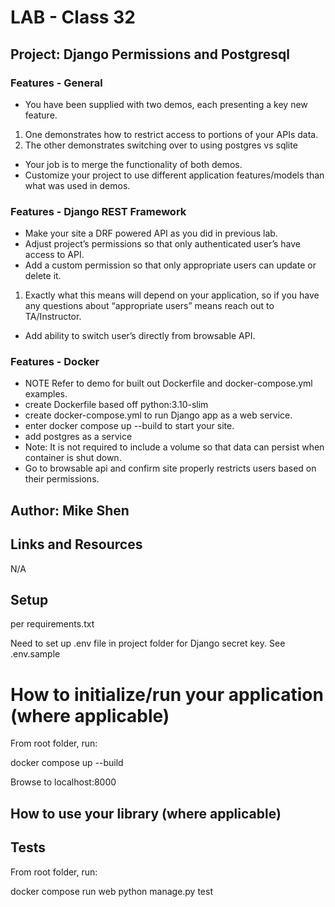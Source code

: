 # LAB - Class 32

## Project: Django Permissions and Postgresql

### Features - General
- You have been supplied with two demos, each presenting a key new feature.
1. One demonstrates how to restrict access to portions of your APIs data. 
2. The other demonstrates switching over to using postgres vs sqlite
- Your job is to merge the functionality of both demos.
- Customize your project to use different application features/models than what was used in demos.

### Features - Django REST Framework
- Make your site a DRF powered API as you did in previous lab.
- Adjust project’s permissions so that only authenticated user’s have access to API.
- Add a custom permission so that only appropriate users can update or delete it.
1. Exactly what this means will depend on your application, so if you have any questions about “appropriate users” means reach out to TA/Instructor.
- Add ability to switch user’s directly from browsable API.

### Features - Docker
- NOTE Refer to demo for built out Dockerfile and docker-compose.yml examples.
- create Dockerfile based off python:3.10-slim
- create docker-compose.yml to run Django app as a web service.
- enter docker compose up --build to start your site.
- add postgres as a service
- Note: It is not required to include a volume so that data can persist when container is shut down.
- Go to browsable api and confirm site properly restricts users based on their permissions.

## Author: Mike Shen

## Links and Resources
N/A 

##  Setup
per requirements.txt

Need to set up .env file in project folder for Django secret key.  See .env.sample

# How to initialize/run your application (where applicable)

From root folder, run:

docker compose up --build

Browse to localhost:8000

## How to use your library (where applicable)

## Tests

From root folder, run:

docker compose run web python manage.py test
